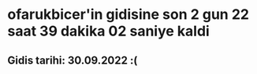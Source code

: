 # ofarukbicer'in gidisine son 2 gun 22 saat 39 dakika 02 saniye kaldi

## Gidis tarihi: 30.09.2022 :(
